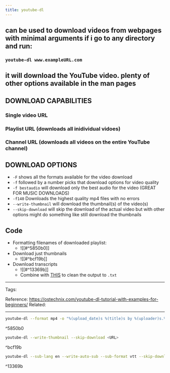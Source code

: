 ```yaml
---
title: youtube-dl
---
```


## can be used to download videos from webpages with minimal arguments if i go to any directory and run:
### `youtube-dl www.exampleURL.com`
## it will download the YouTube video. plenty of other options available in the man pages
## DOWNLOAD CAPABILITIES
### Single video URL
### Playlist URL (downloads all inidividual vidoes)
### Channel URL (downloads all videos on the entire YouTube channel)
## DOWNLOAD OPTIONS
- `-F` shows all the formats available for the video download
- `-f` followed by a number picks that download options for video quality
- `-f bestaudio` will download only the best audio for the video (GREAT FOR MUSIC DOWNLOADS)
- `-f140` Downloads the highest quality mp4 files with no errors
- `--write-thumbnail` will download the thumbnail(s) of the video(s)
- `--skip-download` will skip the download of the actual video but with other options might do something like still download the thumbnails
## Code

- Formatting filenames of downloaded playlist:
	- ![[#^5850b0]]
- Download just thumbnails
	- ![[#^bcf19b]]
- Download transcripts
	- ![[#^13369b]]
	- Combine with [THIS](https://gist.github.com/glasslion/b2fcad16bc8a9630dbd7a945ab5ebf5e) to clean the output to `.txt`



---
Tags: 

Reference:
<https://ostechnix.com/youtube-dl-tutorial-with-examples-for-beginners/>
Related:


---

```bash
youtube-dl --format mp4 -o "%(upload_date)s %(title)s by %(uploader)s.%(ext)s" <URL>
```

^5850b0

```bash
youtube-dl --write-thumbnail --skip-download <URL>
```

^bcf19b

```bash
youtube-dl --sub-lang en --write-auto-sub --sub-format vtt --skip-download <URL>
```

^13369b
